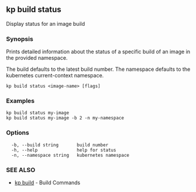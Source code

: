 ## kp build status

Display status for an image build

### Synopsis

Prints detailed information about the status of a specific build of an image in the provided namespace.

The build defaults to the latest build number.
The namespace defaults to the kubernetes current-context namespace.

```
kp build status <image-name> [flags]
```

### Examples

```
kp build status my-image
kp build status my-image -b 2 -n my-namespace
```

### Options

```
  -b, --build string       build number
  -h, --help               help for status
  -n, --namespace string   kubernetes namespace
```

### SEE ALSO

* [kp build](kp_build.md)	 - Build Commands

